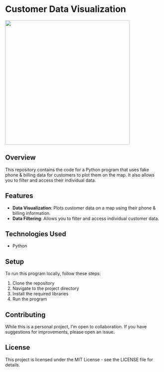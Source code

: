 # Customer Data Visualization

<img height="400" src="https://static.javatpoint.com/python/images/huffman-coding-using-python.png">

## Overview

This repository contains the code for a Python program that uses fake phone & billing data for customers to plot them on the map. It also allows you to filter and access their individual data.

## Features

- **Data Visualization**: Plots customer data on a map using their phone & billing information.
- **Data Filtering**: Allows you to filter and access individual customer data.

## Technologies Used

- Python

## Setup

To run this program locally, follow these steps:

1. Clone the repository
2. Navigate to the project directory
3. Install the required libraries
4. Run the program

## Contributing

While this is a personal project, I'm open to collaboration. If you have suggestions for improvements, please open an issue.

## License

This project is licensed under the MIT License - see the LICENSE file for details.

<br>
